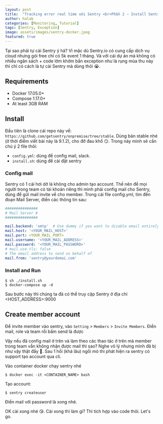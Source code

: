 ```yaml
---
layout: post
title:  "Tracking error real time với Sentry <br>Phần 2 — Install Sentry với Docker"
author: halab
categories: [Monitoring, Tutorial]
tags: [Sentry, Exception]
image: assets/images/sentry-docker.jpeg
featured: true
---
```

Tại sao phải tự cài Sentry ý hả? Vì mặc dù Sentry.io có cung cấp dịch vụ cloud nhưng gói free chỉ có 5k event 1 tháng. 
Và với cái dự án mà không có nhiều ngân sách + code lởm khởm bắn exception như lá rụng mùa thu này 
thì chỉ có cách là tự cài Sentry mà dùng thôi 😭.

## Requirements

- Docker 17.05.0+
- Compose 1.17.0+
- At least 3GB RAM

## Install

Đầu tiên là clone cái repo này về: `https://github.com/getsentry/onpremise/tree/stable`. Dùng bản stable nhé (ở thời điểm viết bài này là 9.1.2), cho đỡ đau khổ 😏. Trong này mình sẽ cần chú ý 2 file thôi:

- `config.yml`: dùng để config mail, slack.
- `install.sh`: dùng để cài đặt sentry

### Config mail

Sentry có 1 cái hơi dở là không cho admin tạo account. 
Thế nên để mọi người trong team có tài khoản riêng thì mình phải config mail cho Sentry, dùng để gửi mail invite về cho member. 
Trong cái file config.yml, tìm đến đoạn Mail Server, điền các thông tin sau:
```yml
###############
# Mail Server #
###############

mail.backend: 'smtp'  # Use dummy if you want to disable email entirely
mail.host: '<YOUR_MAIL_HOST>'
mail.port: <YOUR_MAIL_PORT>
mail.username: '<YOUR_MAIL_ADDRESS>'
mail.password: '<YOUR_MAIL_PASSWORD>'
# mail.use-tls: false
# The email address to send on behalf of
mail.from: 'sentry@yourdomai.com'
```

### Install and Run

```shell
$ sh ./install.sh
$ docker-compose up -d
```

Sau bước này thì chúng ta đã có thể truy cập Sentry ở địa chỉ <HOST_ADDRESS>:9000

## Create member account

Để invite member vào sentry, vào `Setting` > `Members` > `Invite Members`. Điển mail, role và team rồi bấm send là được

Vậy nếu đã config mail ở trên và làm theo các thao tác ở trên mà member trong team vẫn không nhận được mail thì sao?
Nghe vô lý nhưng mình đã bị như vậy thật đấy 🤣. Sau 1 hồi (khá lâu) ngồi mò thì phát hiện ra sentry có support tạo account qua cli.

Vào container docker chạy sentry nhé
```shell
$ docker exec -it <CONTAINER_NAME> bash
```

Tạo account:
```shell
$ sentry createuser
```
Điền mail với password là xong nhé.

OK cài xong nhé 😘. Cài xong thì làm gì? Thì tích hợp vào code thôi. Let's go.
